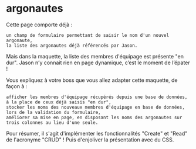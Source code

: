 # argonautes
Cette page comporte déjà :

    un champ de formulaire permettant de saisir le nom d'un nouvel argonaute,
    la liste des argonautes déjà référencés par Jason.

Mais dans la maquette, la liste des membres d'équipage est présente "en dur".
Jason n’y connait rien en page dynamique, c’est le moment de l’épater !

Vous expliquez à votre boss que vous allez adapter cette maquette, de façon à :

    afficher les membres d'équipage récupérés depuis une base de données, à la place de ceux déjà saisis "en dur",
    stocker les noms des nouveaux membres d'équipage en base de données, lors de la validation du formulaire,
    améliorer sa mise en page, en disposant les noms des argonautes sur trois colonnes au lieu d'une seule.
    
Pour résumer, il s'agit d'implémenter les fonctionnalités "Create" et "Read" de l'acronyme "CRUD" ! Puis d'enjoliver la présentation avec du CSS.
